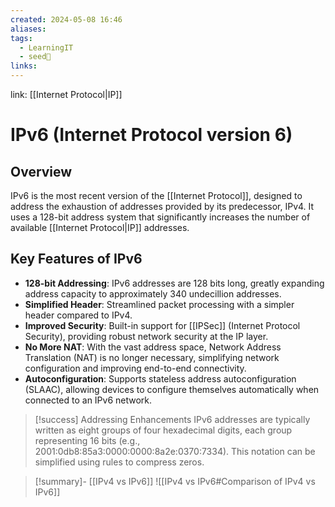 ```yaml
---
created: 2024-05-08 16:46
aliases: 
tags:
  - LearningIT
  - seed🌱
links:
---
```


link: [[Internet Protocol|IP]]

# IPv6 (Internet Protocol version 6)

## Overview

IPv6 is the most recent version of the [[Internet Protocol]], designed to address the exhaustion of addresses provided by its predecessor, IPv4. It uses a 128-bit address system that significantly increases the number of available [[Internet Protocol|IP]] addresses.

## Key Features of IPv6

- **128-bit Addressing**: IPv6 addresses are 128 bits long, greatly expanding address capacity to approximately 340 undecillion addresses.
- **Simplified Header**: Streamlined packet processing with a simpler header compared to IPv4.
- **Improved Security**: Built-in support for [[IPSec]] (Internet Protocol Security), providing robust network security at the IP layer.
- **No More NAT**: With the vast address space, Network Address Translation (NAT) is no longer necessary, simplifying network configuration and improving end-to-end connectivity.
- **Autoconfiguration**: Supports stateless address autoconfiguration (SLAAC), allowing devices to configure themselves automatically when connected to an IPv6 network.



> [!success] Addressing Enhancements
> IPv6 addresses are typically written as eight groups of four hexadecimal digits, each group representing 16 bits (e.g., 2001:0db8:85a3:0000:0000:8a2e:0370:7334). This notation can be simplified using rules to compress zeros.


> [!summary]- [[IPv4 vs IPv6]]
> ![[IPv4 vs IPv6#Comparison of IPv4 vs IPv6]]



